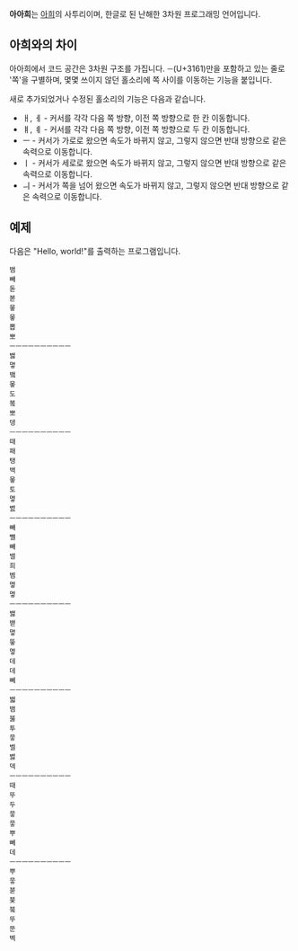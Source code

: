 **아아희**는 [아희](https://github.com/aheui/aheui.github.io/blob/master/_posts/2006-10-27-specification.ko.markdown)의 사투리이며, 한글로 된 난해한 3차원 프로그래밍 언어입니다.

## 아희와의 차이

아아희에서 코드 공간은 3차원 구조를 가집니다. `ㅡ`(U+3161)만을 포함하고 있는 줄로 '쪽'을 구별하며, 몇몇 쓰이지 않던 홀소리에 쪽 사이를 이동하는 기능을 붙입니다.

새로 추가되었거나 수정된 홀소리의 기능은 다음과 같습니다.
* ㅐ, ㅔ - 커서를 각각 다음 쪽 방향, 이전 쪽 방향으로 한 칸 이동합니다.
* ㅒ, ㅖ - 커서를 각각 다음 쪽 방향, 이전 쪽 방향으로 두 칸 이동합니다.
* ㅡ - 커서가 가로로 왔으면 속도가 바뀌지 않고, 그렇지 않으면 반대 방향으로 같은 속력으로 이동합니다.
* ㅣ - 커서가 세로로 왔으면 속도가 바뀌지 않고, 그렇지 않으면 반대 방향으로 같은 속력으로 이동합니다.
* ㅢ - 커서가 쪽을 넘어 왔으면 속도가 바뀌지 않고, 그렇지 않으면 반대 방향으로 같은 속력으로 이동합니다.

## 예제
다음은 "Hello, world!"를 출력하는 프로그램입니다.
```
뱀
빼
돋
볻
뫃
뫃
뽑
뽀
ㅡㅡㅡㅡㅡㅡㅡㅡㅡㅡ
밿
맿
뱈
뫃
도
봌
뽀
뎅
ㅡㅡㅡㅡㅡㅡㅡㅡㅡㅡ
때
패
탱
백
뫃
토
멯
벬
ㅡㅡㅡㅡㅡㅡㅡㅡㅡㅡ
빼
뺄
빼
밸
희
벰
멯
멯
ㅡㅡㅡㅡㅡㅡㅡㅡㅡㅡ
밿
밷
맿
뚷
멯
데
데
뻬
ㅡㅡㅡㅡㅡㅡㅡㅡㅡㅡ
밻
뱀
붏
투
뭏
벨
벯
덱
ㅡㅡㅡㅡㅡㅡㅡㅡㅡㅡ
때
뚜
두
뭏
뭏
뿌
뻬
데
ㅡㅡㅡㅡㅡㅡㅡㅡㅡㅡ
뿌
뭏
붇
붖
붘
뚜
뚠
벡
```